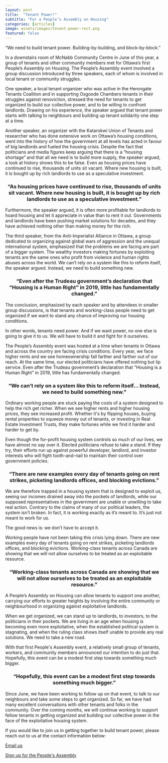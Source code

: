 ```yaml
---
layout: post
title:  "Tenant Power!"
subtitle: "For a People’s Assembly on Housing"
categories: [articles]
image: assets/images/tenant-power-rect.png
featured: false
---
```


“We need to build tenant power. Building-by-building, and block-by-block.”

In a downstairs room of McNabb Community Centre in June of this year, a group of tenants and other community members met for Ottawa’s first People’s Assembly on Housing. The People’s Assembly event involved a group discussion introduced by three speakers, each of whom is involved in local tenant or community struggles.

One speaker, a local tenant organizer who was active in the Herongate Tenants Coalition and in supporting Osgoode Chambers tenants in their struggles against renoviction, stressed the need for tenants to get organized to build our collective power, and to be willing to confront landlords. Drawing on his experience, the speaker argued that tenant power starts with talking to  neighbours and building up tenant solidarity one step at a time.  

Another speaker, an organizer with the Katarokwi Union of Tenants and researcher who has done extensive work on Ottawa’s housing conditions, went into the history of how the government at all levels has acted in favour of big landlords and fueled the housing crisis. Despite the fact that politicians and media figures keep arguing that there is a “housing shortage” and that all we need is to build more supply, the speaker argued, a look at history shows this to be false. Even as housing prices have continued to rise, thousands of units sit vacant. Where new housing is built, it is bought up by rich landlords to use as a speculative investment. 

<div align="center"> <h3> “As housing prices have continued to rise, thousands of units sit vacant. Where new housing is built, it is bought up by rich landlords to use as a speculative investment.” </h3> </div>

Furthermore, the speaker argued, it is often more profitable for landlords to hoard housing and let it appreciate in value than to rent it out. Governments and landlords have been pushing market solutions for decades, and they have achieved nothing other than making money for the rich.

The third speaker, from the Anti-Imperialist Alliance in Ottawa, a group dedicated to organizing against global wars of aggression and the unequal international system, emphasized that the problems we are facing are part of a bigger system. The wealthy investors making fortunes by exploiting tenants are the same ones who profit from violence and human rights abuses across the world. We can’t rely on a system like this to reform itself, the speaker argued. Instead, we need to build something new.

<div align="center"> <h3> “Even after the Trudeau government’s declaration that “Housing is a Human Right” in 2019, little has fundamentally changed.” </h3> </div>

The conclusion, emphasized by each speaker and by attendees in smaller group discussions, is that tenants and working-class people need to get organized if we want to stand any chance of improving our housing conditions. 

In other words, tenants need power. And if we want power, no one else is going to give it to us. We will have to build it and fight for it ourselves.

The People’s Assembly event was hosted at a time when tenants in Ottawa and across the country are facing crisis conditions. Every year, we face higher rents and we see homeownership fall farther and farther out of our reach. At the same time, our elected politicians have offered nothing but lip service. Even after the Trudeau government’s declaration that “Housing is a Human Right” in 2019, little has fundamentally changed.

<div align="center"> <h3> “We can’t rely on a system like this to reform itself... Instead, we need to build something new.” </h3> </div>

Ordinary working people are stuck paying the costs of a system designed to help the rich get richer. When we see higher rents and higher housing prices, they see increased profit. Whether it's by flipping houses, buying rental properties to squeeze money out of tenants, or investing in Real Estate Investment Trusts, they make fortunes while we find it harder and harder to get by.

Even though the for-profit housing system controls so much of our lives, we have almost no say over it. Elected politicians refuse to take a stand. If they try, their efforts run up against powerful developer, landlord, and investor interests who will fight tooth-and-nail to maintain their control over government policies.

<div align="center"> <h3> “There are new examples every day of tenants going on rent strikes, picketing landlords offices, and blocking evictions.” </h3> </div>

We are therefore trapped in a housing system that is designed to exploit us, seeing our incomes drained away into the pockets of landlords, while our supposed representatives in the government are unable or unwilling to take real action. Contrary to the claims of many of our political leaders, the system isn’t broken. In fact, it is working exactly as it’s meant to. It’s just not meant to work for us.

The good news is: we don’t have to accept it.

Working people have not been taking this crisis lying down. There are new examples every day of tenants going on rent strikes, picketing landlords offices, and blocking evictions. Working-class tenants across Canada are showing that we will not allow ourselves to be treated as an exploitable resource. 

<div align="center"> <h3> “Working-class tenants across Canada are showing that we will not allow ourselves to be treated as an exploitable resource.” </h3> </div>

A People’s Assembly on Housing can allow tenants to support one another, carrying our efforts to greater heights by involving the entire community or neighbourhood in organizing against exploitative landlords. 

When we get organized, we can stand up to landlords, to investors, to the politicians in their pockets. We are living in an age when housing is becoming even more exploitative, when the established political system is stagnating, and when the ruling class shows itself unable to provide any real solutions. We need to take a new road.

With that first People's Assembly event, a relatively small group of tenants, workers, and community members announced our intention to do just that. Hopefully, this event can be a modest first step towards something much bigger.

<div align="center"> <h3> “Hopefully, this event can be a modest first step towards something much bigger.” </h3> </div>

Since June, we have been working to follow up on that event, to talk to our neighbours and take some steps to get organized. So far, we have had many excellent conversations with other tenants and folks in the community. Over the coming months, we will continue working to support  fellow tenants in getting organized and building our collective power in the face of the exploitative housing system.

If you would like to join us in getting together to build tenant power, please reach out to us at the contact information below:

[Email us](mailto:peoplesassembly613@protonmail.com)

[Sign up for the People's Assembly](https://docs.google.com/forms/d/e/1FAIpQLScBxPSMpSS2qPxb-HyyX8RSJPluu5p4_wuMayUtAfe715C9ig/viewform?usp=sf_link)
